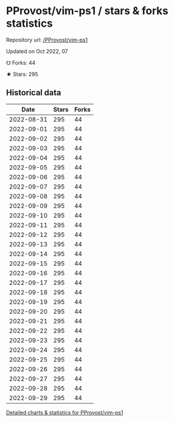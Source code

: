 # PProvost/vim-ps1 / stars & forks statistics

Repository url: [/PProvost/vim-ps1](https://github.com/PProvost/vim-ps1)

Updated on Oct 2022, 07

☋ Forks: 44

★ Stars: 295

## Historical data
| Date | Stars | Forks |
|------|-------|-------|
| 2022-08-31 | 295 | 44 | 
| 2022-09-01 | 295 | 44 | 
| 2022-09-02 | 295 | 44 | 
| 2022-09-03 | 295 | 44 | 
| 2022-09-04 | 295 | 44 | 
| 2022-09-05 | 295 | 44 | 
| 2022-09-06 | 295 | 44 | 
| 2022-09-07 | 295 | 44 | 
| 2022-09-08 | 295 | 44 | 
| 2022-09-09 | 295 | 44 | 
| 2022-09-10 | 295 | 44 | 
| 2022-09-11 | 295 | 44 | 
| 2022-09-12 | 295 | 44 | 
| 2022-09-13 | 295 | 44 | 
| 2022-09-14 | 295 | 44 | 
| 2022-09-15 | 295 | 44 | 
| 2022-09-16 | 295 | 44 | 
| 2022-09-17 | 295 | 44 | 
| 2022-09-18 | 295 | 44 | 
| 2022-09-19 | 295 | 44 | 
| 2022-09-20 | 295 | 44 | 
| 2022-09-21 | 295 | 44 | 
| 2022-09-22 | 295 | 44 | 
| 2022-09-23 | 295 | 44 | 
| 2022-09-24 | 295 | 44 | 
| 2022-09-25 | 295 | 44 | 
| 2022-09-26 | 295 | 44 | 
| 2022-09-27 | 295 | 44 | 
| 2022-09-28 | 295 | 44 | 
| 2022-09-29 | 295 | 44 | 


[Detailed charts & statistics for PProvost/vim-ps1](https://reviewgithub.com/rep/PProvost/vim-ps1)
